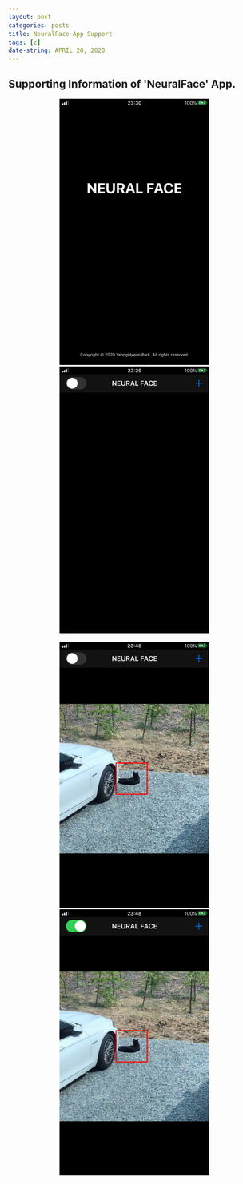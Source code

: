 ```yaml
---
layout: post
categories: posts
title: NeuralFace App Support
tags: [z]
date-string: APRIL 20, 2020
---
```


## Supporting Information of 'NeuralFace' App.

<center>
    <p>
        <img src="/images/2020-04-20/ss1.png" width="300">
				<img src="/images/2020-04-20/ss2.png" width="300">
    </p>
		<p>
        <img src="/images/2020-04-20/ss3.png" width="300">
				<img src="/images/2020-04-20/ss4.png" width="300">
    </p>
</center>
